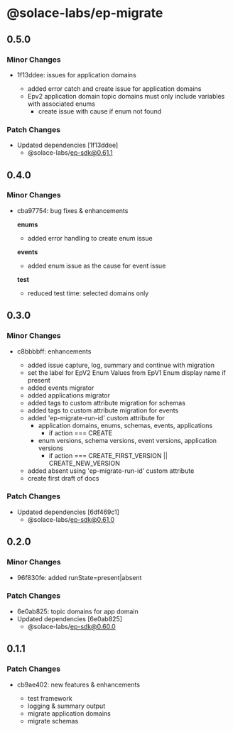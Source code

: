 # @solace-labs/ep-migrate

## 0.5.0

### Minor Changes

- 1f13ddee: issues for application domains

  - added error catch and create issue for application domains
  - Epv2 application domain topic domains must only include variables with associated enums
    - create issue with cause if enum not found

### Patch Changes

- Updated dependencies [1f13ddee]
  - @solace-labs/ep-sdk@0.61.1

## 0.4.0

### Minor Changes

- cba97754: bug fixes & enhancements

  **enums**

  - added error handling to create enum issue

  **events**

  - added enum issue as the cause for event issue

  **test**

  - reduced test time: selected domains only

## 0.3.0

### Minor Changes

- c8bbbbff: enhancements

  - added issue capture, log, summary and continue with migration
  - set the label for EpV2 Enum Values from EpV1 Enum display name if present
  - added events migrator
  - added applications migrator
  - added tags to custom attribute migration for schemas
  - added tags to custom attribute migration for events
  - added 'ep-migrate-run-id' custom attribute for
    - application domains, enums, schemas, events, applications
      - if action === CREATE
    - enum versions, schema versions, event versions, application versions
      - if action === CREATE_FIRST_VERSION || CREATE_NEW_VERSION
  - added absent using 'ep-migrate-run-id' custom attribute
  - create first draft of docs

### Patch Changes

- Updated dependencies [6df469c1]
  - @solace-labs/ep-sdk@0.61.0

## 0.2.0

### Minor Changes

- 96f830fe: added runState=present|absent

### Patch Changes

- 6e0ab825: topic domains for app domain
- Updated dependencies [6e0ab825]
  - @solace-labs/ep-sdk@0.60.0

## 0.1.1

### Patch Changes

- cb9ae402: new features & enhancements

  - test framework
  - logging & summary output
  - migrate application domains
  - migrate schemas
